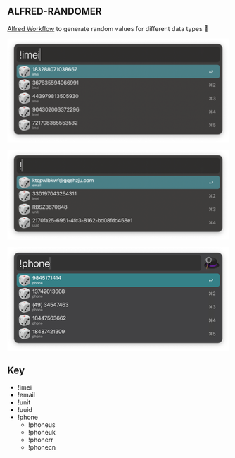 ## ALFRED-RANDOMER

[Alfred Workflow](https://www.alfredapp.com/workflows/) to generate random values for different data types 🎲️

![all](screenshots/all.png)

![imei](screenshots/imei.png)

![phone](screenshots/phone.png)

## Key

* !imei
* !email
* !unit
* !uuid
* !phone
    * !phoneus
    * !phoneuk
    * !phonerr
    * !phonecn